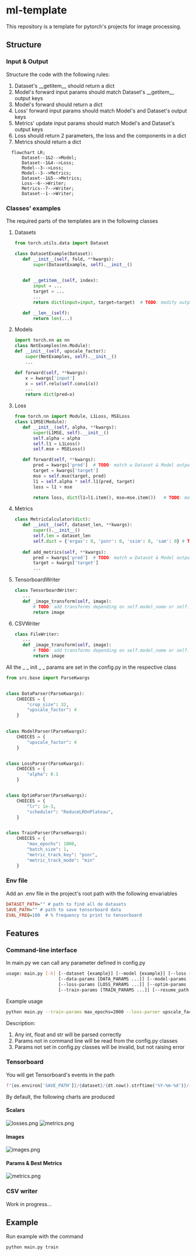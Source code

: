 # ml-template
This repository is a template for pytorch's projects for image processing.

## Structure
### Input & Output
Structure the code with the following rules:
1. Dataset's \_\_getitem\_\_ should return a dict
2. Model's forward input params should match Dataset's \_\_getitem\_\_ output keys
3. Model's forward should return a dict
4. Loss' forward input params should match Model's and Dataset's output keys
5. Metrics' update input params should match Model's and Dataset's output keys
6. Loss should return 2 parameters, the loss and the components in a dict
7. Metrics should return a dict

```mermaid
  flowchart LR;
      Dataset--1&2-->Model;
      Dataset--1&4-->Loss;
      Model--3-->Loss;
      Model--3-->Metrics;
      Dataset--1&5-->Metrics;
      Loss--6-->Writer;
      Metrics--7-->Writer;
      Dataset--1-->Writer;
```
### Classes' examples
The required parts of the templates are in the following classes
1. Datasets
    ```python
   from torch.utils.data import Dataset
 
   class DatasetExample(Dataset):
       def __init__(self, fold, **kwargs):
           super(DatasetExample, self).__init__()
           
   
       def __getitem__(self, index):
           input = ...
           target = ...
           ...
           return dict(input=input, target=target)  # TODO: modify output
   
       def __len__(self):
           return len(...)
    ```
2. Models
    ```python
   import torch.nn as nn
   class NetExamples(nn.Module):
    def __init__(self, upscale_factor):
        super(NetExamples, self).__init__()
        ...

    def forward(self, **kwargs):
        x = kwargs['input']
        x = self.relu(self.conv1(x))
        ...
        return dict(pred=x)

    ```
3. Loss
    ```python
   from torch.nn import Module, L1Loss, MSELoss
   class L1MSE(Module):
       def __init__(self, alpha, **kwargs):
           super(L1MSE, self).__init__()
           self.alpha = alpha
           self.l1 = L1Loss()
           self.mse = MSELoss()
   
       def forward(self, **kwargs): 
           pred = kwargs['pred']  # TODO: match w Dataset & Model output's dict
           target = kwargs['target']
           mse = self.mse(target, pred)
           l1 = self.alpha * self.l1(pred, target)
           loss = l1 + mse
   
           return loss, dict(l1=l1.item(), mse=mse.item())   # TODO: modify output as needed
    ```
4. Metrics
    ```python
   class MetricCalculator(dict):
       def __init__(self, dataset_len, **kwargs):
           super().__init__()      
           self.len = dataset_len
           self.dict = {'ergas': 0, 'psnr': 0, 'ssim': 0, 'sam': 0} # TODO: modify metrics
       
       def add_metrics(self, **kwargs):
           pred = kwargs['pred']  # TODO: match w Dataset & Model output's dict
           target = kwargs['target']
           ...  

    ```
5. TensorboardWriter
    ```python
   class TensorboardWriter:
       ...
       def _image_transform(self, image):
           # TODO: add transforms depending on self.model_name or self.dataset_name
           return image
    ```
6. CSVWriter
    ```python
   class FileWriter:
       ...
       def _image_transform(self, image):
           # TODO: add transforms depending on self.model_name or self.dataset_name
           return image
    ```
All the _ _ init _ _ params are set in the config.py in the respective class
```python
from src.base import ParseKwargs


class DataParser(ParseKwargs):
    CHOICES = {
        "crop_size": 32,
        "upscale_factor": 4
    }
    

class ModelParser(ParseKwargs):
    CHOICES = {
        "upscale_factor": 4
    }


class LossParser(ParseKwargs):
    CHOICES = {
        "alpha": 0.1
    }


class OptimParser(ParseKwargs):
    CHOICES = {
        "lr": 1e-3,
        "scheduler": "ReduceLROnPlateau",
    }


class TrainParser(ParseKwargs):
    CHOICES = {
        "max_epochs": 1000,
        "batch_size": 1,
        "metric_track_key": "psnr",
        "metric_track_mode": "min"
    }
```
### Env file
Add an .env file in the project's root path with the following envariables
```ini
DATASET_PATH="" # path to find all de datasets
SAVE_PATH="" # path to save tensorboard data
EVAL_FREQ=100  # % frequency to print to tensorboard
```

## Features
### Command-line interface
In main.py we can call any parameter defined in config.py
```bash
usage: main.py [-h] [--dataset {example}] [--model {example}] [--loss {example}] [--optimizer {example}]
                    [--data-params [DATA_PARAMS ...]] [--model-params [MODEL_PARAMS ...]]
                    [--loss-params [LOSS_PARAMS ...]] [--optim-params [OPTIM_PARAMS ...]]
                    [--train-params [TRAIN_PARAMS ...]] [--resume_path RESUME_PATH]
```
Example usage
```bash
python main.py --train-params max_epochs=2000 --loss-parser upscale_factor=4 --optim-params lr=1e-5 
```
Description:
1. Any int, float and str will be parsed correctly
2. Params not in command line will be read from the config.py classes
3. Params not set in config.py classes will be invalid, but not raising error
### Tensorboard 
You will get Tensorboard's events in the path
```python
f"{os.environ['SAVE_PATH']}/{dataset}/{dt.now().strftime('%Y-%m-%d')}/{model}"
```
By default, the following charts are produced
#### Scalars
![losses.png](doc/img/losses.png)
![metrics.png](doc/img/metrics.png)
#### Images
![images.png](doc/img/images.png)
#### Params & Best Metrics
![metrics.png](doc/img/best.png)
### CSV writer
Work in progress...
## Example
Run example with the command
```bash
python main.py train
```

